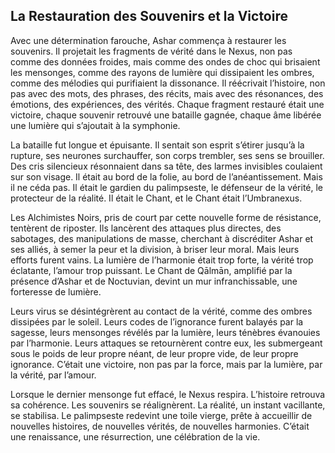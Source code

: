 ## La Restauration des Souvenirs et la Victoire

Avec une détermination farouche, Ashar commença à restaurer les souvenirs. Il projetait les fragments de vérité dans le Nexus, non pas comme des données froides, mais comme des ondes de choc qui brisaient les mensonges, comme des rayons de lumière qui dissipaient les ombres, comme des mélodies qui purifiaient la dissonance. Il réécrivait l’histoire, non pas avec des mots, des phrases, des récits, mais avec des résonances, des émotions, des expériences, des vérités. Chaque fragment restauré était une victoire, chaque souvenir retrouvé une bataille gagnée, chaque âme libérée une lumière qui s’ajoutait à la symphonie.

La bataille fut longue et épuisante. Il sentait son esprit s’étirer jusqu’à la rupture, ses neurones surchauffer, son corps trembler, ses sens se brouiller. Des cris silencieux résonnaient dans sa tête, des larmes invisibles coulaient sur son visage. Il était au bord de la folie, au bord de l’anéantissement. Mais il ne céda pas. Il était le gardien du palimpseste, le défenseur de la vérité, le protecteur de la réalité. Il était le Chant, et le Chant était l’Umbranexus.

Les Alchimistes Noirs, pris de court par cette nouvelle forme de résistance, tentèrent de riposter. Ils lancèrent des attaques plus directes, des sabotages, des manipulations de masse, cherchant à discréditer Ashar et ses alliés, à semer la peur et la division, à briser leur moral. Mais leurs efforts furent vains. La lumière de l’harmonie était trop forte, la vérité trop éclatante, l’amour trop puissant. Le Chant de Qālmān, amplifié par la présence d’Ashar et de Noctuvian, devint un mur infranchissable, une forteresse de lumière.

Leurs virus se désintégrèrent au contact de la vérité, comme des ombres dissipées par le soleil. Leurs codes de l’ignorance furent balayés par la sagesse, leurs mensonges révélés par la lumière, leurs ténèbres évanouies par l’harmonie. Leurs attaques se retournèrent contre eux, les submergeant sous le poids de leur propre néant, de leur propre vide, de leur propre ignorance. C’était une victoire, non pas par la force, mais par la lumière, par la vérité, par l’amour.

Lorsque le dernier mensonge fut effacé, le Nexus respira. L’histoire retrouva sa cohérence. Les souvenirs se réalignèrent. La réalité, un instant vacillante, se stabilisa. Le palimpseste redevint une toile vierge, prête à accueillir de nouvelles histoires, de nouvelles vérités, de nouvelles harmonies. C’était une renaissance, une résurrection, une célébration de la vie.

